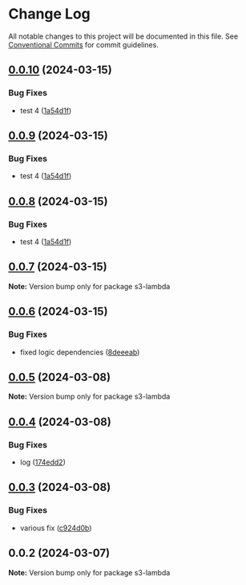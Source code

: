 # Change Log

All notable changes to this project will be documented in this file.
See [Conventional Commits](https://conventionalcommits.org) for commit guidelines.

## [0.0.10](https://github.com/Iustin-Burlacu/monorepo-aws-lambda-lerna/compare/v0.0.7...v0.0.10) (2024-03-15)


### Bug Fixes

* test 4 ([1a54d1f](https://github.com/Iustin-Burlacu/monorepo-aws-lambda-lerna/commit/1a54d1fdc4c983e9d5add3976d45064f95369d5d))





## [0.0.9](https://github.com/Iustin-Burlacu/monorepo-aws-lambda-lerna/compare/v0.0.7...v0.0.9) (2024-03-15)


### Bug Fixes

* test 4 ([1a54d1f](https://github.com/Iustin-Burlacu/monorepo-aws-lambda-lerna/commit/1a54d1fdc4c983e9d5add3976d45064f95369d5d))





## [0.0.8](https://github.com/Iustin-Burlacu/monorepo-aws-lambda-lerna/compare/v0.0.7...v0.0.8) (2024-03-15)


### Bug Fixes

* test 4 ([1a54d1f](https://github.com/Iustin-Burlacu/monorepo-aws-lambda-lerna/commit/1a54d1fdc4c983e9d5add3976d45064f95369d5d))





## [0.0.7](https://github.com/Iustin-Burlacu/monorepo-aws-lambda-lerna/compare/v0.0.6...v0.0.7) (2024-03-15)

**Note:** Version bump only for package s3-lambda





## [0.0.6](https://github.com/Iustin-Burlacu/monorepo-aws-lambda-lerna/compare/v0.0.5...v0.0.6) (2024-03-15)


### Bug Fixes

* fixed logic dependencies ([8deeeab](https://github.com/Iustin-Burlacu/monorepo-aws-lambda-lerna/commit/8deeeab358a041f052e0111493de1f238e7b9979))





## [0.0.5](https://github.com/Iustin-Burlacu/monorepo-aws-lambda-lerna/compare/v0.0.4...v0.0.5) (2024-03-08)

**Note:** Version bump only for package s3-lambda





## [0.0.4](https://github.com/Iustin-Burlacu/monorepo-aws-lambda-lerna/compare/v0.0.3...v0.0.4) (2024-03-08)


### Bug Fixes

* log ([174edd2](https://github.com/Iustin-Burlacu/monorepo-aws-lambda-lerna/commit/174edd2eba326c13c1fc6c43095540de3f6ce2eb))





## [0.0.3](https://github.com/Iustin-Burlacu/monorepo-aws-lambda-lerna/compare/v0.0.2...v0.0.3) (2024-03-08)


### Bug Fixes

* various fix ([c924d0b](https://github.com/Iustin-Burlacu/monorepo-aws-lambda-lerna/commit/c924d0bbf09f96619dd8a6b715307afe4080cc52))





## 0.0.2 (2024-03-07)

**Note:** Version bump only for package s3-lambda
